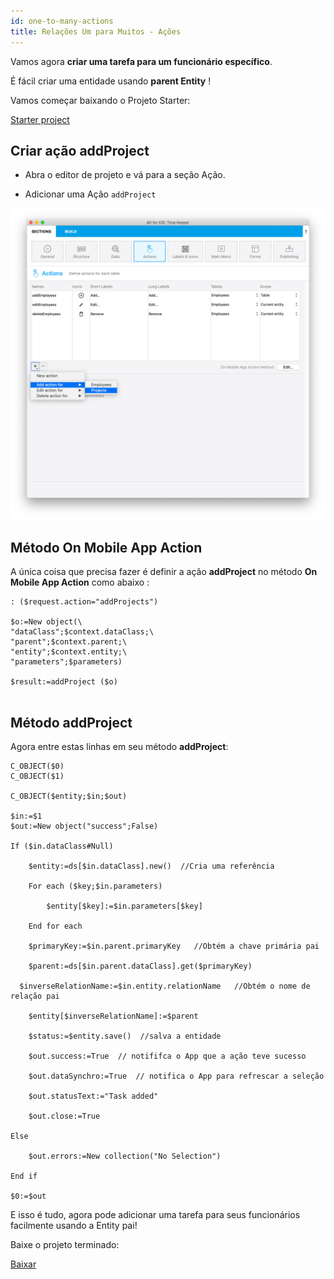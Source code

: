 ```yaml
---
id: one-to-many-actions
title: Relações Um para Muitos - Ações
---
```



Vamos agora  **criar uma tarefa para um funcionário específico**.

É fácil criar uma entidade usando **parent Entity** !

Vamos começar baixando o Projeto Starter:

<div className="center-button">
<a className="button button--primary"
href="https://github.com/4d-go-mobile/tutorial-RelationsActions/archive/6c649733f5efd3c799e4e04c05a85e17eeadf7f0.zip">Starter project</a>
</div>

## Criar ação addProject

* Abra o editor de projeto e vá para a seção Ação.

* Adicionar uma Ação `addProject`

![create addProject Method](img/create-addProject-Method-4D-for-iOS-relation-parent-ID.png)


## Método On Mobile App Action

A única coisa que precisa fazer é definir a ação **addProject** no método **On Mobile App Action** como abaixo :

```4d
: ($request.action="addProjects")

$o:=New object(\
"dataClass";$context.dataClass;\
"parent";$context.parent;\
"entity";$context.entity;\
"parameters";$parameters)

$result:=addProject ($o)


```

## Método addProject


Agora entre estas linhas em seu método **addProject**:

```4d
C_OBJECT($0)
C_OBJECT($1)

C_OBJECT($entity;$in;$out)

$in:=$1
$out:=New object("success";False)

If ($in.dataClass#Null)

    $entity:=ds[$in.dataClass].new()  //Cria uma referência

    For each ($key;$in.parameters)

        $entity[$key]:=$in.parameters[$key]

    End for each 

    $primaryKey:=$in.parent.primaryKey   //Obtém a chave primária pai

    $parent:=ds[$in.parent.dataClass].get($primaryKey)

  $inverseRelationName:=$in.entity.relationName   //Obtém o nome de relação pai

    $entity[$inverseRelationName]:=$parent

    $status:=$entity.save()  //salva a entidade

    $out.success:=True  // notififca o App que a ação teve sucesso

    $out.dataSynchro:=True  // notifica o App para refrescar a seleção

    $out.statusText:="Task added"

    $out.close:=True

Else 

    $out.errors:=New collection("No Selection")

End if 

$0:=$out

```

E isso é tudo, agora pode adicionar uma tarefa para seus funcionários facilmente usando a Entity pai!

Baixe o projeto terminado:

<div className="center-button">
<a className="button button--primary"
href="https://github.com/4d-go-mobile/tutorial-RelationsActions/releases/latest/download/tutorial-RelationsActions.zip">Baixar</a>
</div>